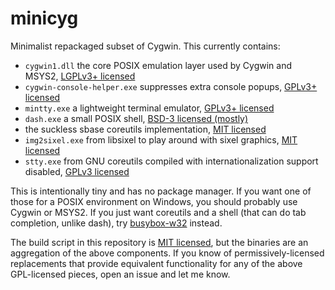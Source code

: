 # minicyg
Minimalist repackaged subset of Cygwin. This currently contains:
  - `cygwin1.dll` the core POSIX emulation layer used by Cygwin and MSYS2, [LGPLv3+ licensed](https://cygwin.com/licensing.html)
  - `cygwin-console-helper.exe` suppresses extra console popups, [GPLv3+ licensed](https://github.com/mirror/newlib-cygwin/blob/master/winsup/CYGWIN_LICENSE)
  - `mintty.exe` a lightweight terminal emulator, [GPLv3+ licensed](https://github.com/mintty/mintty/blob/master/LICENSE)
  - `dash.exe` a small POSIX shell, [BSD-3 licensed (mostly)](http://git.kernel.org/cgit/utils/dash/dash.git/tree/COPYING)
  - the suckless sbase coreutils implementation, [MIT licensed](http://git.suckless.org/sbase/tree/LICENSE)
  - `img2sixel.exe` from libsixel to play around with sixel graphics, [MIT licensed](https://github.com/saitoha/libsixel/blob/master/LICENSE)
  - `stty.exe` from GNU coreutils compiled with internationalization support disabled, [GPLv3 licensed](https://github.com/coreutils/coreutils/blob/master/COPYING)

This is intentionally tiny and has no package manager. If you want one of those
for a POSIX environment on Windows, you should probably use Cygwin or MSYS2.
If you just want coreutils and a shell (that can do tab completion, unlike dash),
try [busybox-w32](https://frippery.org/busybox/) instead.

The build script in this repository is [MIT licensed](LICENSE), but the binaries
are an aggregation of the above components. If you know of permissively-licensed
replacements that provide equivalent functionality for any of the above
GPL-licensed pieces, open an issue and let me know.
